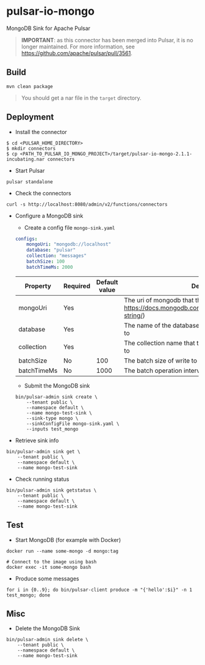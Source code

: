 # pulsar-io-mongo
MongoDB Sink for Apache Pulsar

> __IMPORTANT__: as this connector has been merged into Pulsar, it is no longer maintained. For more information, see https://github.com/apache/pulsar/pull/3561.

## Build

```
mvn clean package
```

> You should get a nar file in the `target` directory.


## Deployment

* Install the connector
```
$ cd <PULSAR_HOME_DIRECTORY>
$ mkdir connectors
$ cp <PATH_TO_PULSAR_IO_MONGO_PROJECT>/target/pulsar-io-mongo-2.1.1-incubating.nar connectors
```


* Start Pulsar
```
pulsar standalone
```

* Check the connectors
```
curl -s http://localhost:8080/admin/v2/functions/connectors
```

* Configure a MongoDB sink
    * Create a config file `mongo-sink.yaml`
    ```yaml
    configs:
        mongoUri: "mongodb://localhost"
        database: "pulsar"
        collection: "messages"
        batchSize: 100
        batchTimeMs: 2000
    ```
    
    Property | Required | Default value | Description 
    -------- | -------- | ------------- | -----------
    mongoUri | Yes |  | The uri of mongodb that the connector connects to (see: https://docs.mongodb.com/manual/reference/connection-string/)
    database | Yes |  | The name of the database to which the collection belongs to
    collection | Yes |  | The collection name that the connector writes messages to
    batchSize | No | 100 | The batch size of write to the collection
    batchTimeMs | No | 1000 | The batch operation interval in milliseconds
    
    
    * Submit the MongoDB sink
    ```
    bin/pulsar-admin sink create \
        --tenant public \
        --namespace default \
        --name mongo-test-sink \
        --sink-type mongo \
        --sinkConfigFile mongo-sink.yaml \
        --inputs test_mongo
    ```
    
* Retrieve sink info
``` 
bin/pulsar-admin sink get \
    --tenant public \
    --namespace default \
    --name mongo-test-sink
```

* Check running status
``` 
bin/pulsar-admin sink getstatus \
    --tenant public \
    --namespace default \
    --name mongo-test-sink
```

## Test

* Start MongoDB (for example with Docker)
```
docker run --name some-mongo -d mongo:tag

# Connect to the image using bash
docker exec -it some-mongo bash
```

* Produce some messages
``` 
for i in {0..9}; do bin/pulsar-client produce -m "{'hello':$i}" -n 1 test_mongo; done

```

## Misc

* Delete the MongoDB Sink
```
bin/pulsar-admin sink delete \
    --tenant public \
    --namespace default \
    --name mongo-test-sink
```
